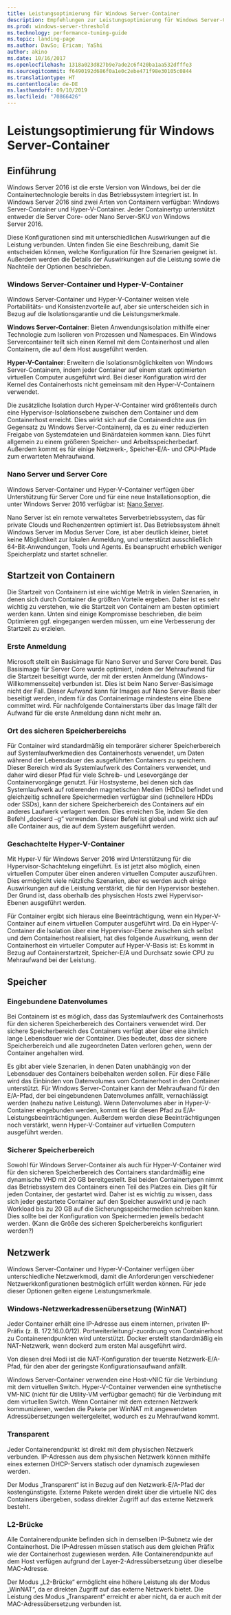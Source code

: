 ```yaml
---
title: Leistungsoptimierung für Windows Server-Container
description: Empfehlungen zur Leistungsoptimierung für Windows Server-Container unter Windows Server 16
ms.prod: windows-server-threshold
ms.technology: performance-tuning-guide
ms.topic: landing-page
ms.author: DavSo; Ericam; YaShi
author: akino
ms.date: 10/16/2017
ms.openlocfilehash: 1318a023d827b9e7ade2c6f420ba1aa532dfffe3
ms.sourcegitcommit: f6490192d686f0a1e0c2ebe471f98e30105c0844
ms.translationtype: HT
ms.contentlocale: de-DE
ms.lasthandoff: 09/10/2019
ms.locfileid: "70866426"
---
```

# <a name="performance-tuning-windows-server-containers"></a>Leistungsoptimierung für Windows Server-Container

## <a name="introduction"></a>Einführung
Windows Server 2016 ist die erste Version von Windows, bei der die Containertechnologie bereits in das Betriebssystem integriert ist. In Windows Server 2016 sind zwei Arten von Containern verfügbar: Windows Server-Container und Hyper-V-Container. Jeder Containertyp unterstützt entweder die Server Core- oder Nano Server-SKU von Windows Server 2016. 

Diese Konfigurationen sind mit unterschiedlichen Auswirkungen auf die Leistung verbunden. Unten finden Sie eine Beschreibung, damit Sie entscheiden können, welche Konfiguration für Ihre Szenarien geeignet ist. Außerdem werden die Details der Auswirkungen auf die Leistung sowie die Nachteile der Optionen beschrieben.

### <a name="windows-server-container-and-hyper-v-containers"></a>Windows Server-Container und Hyper-V-Container

Windows Server-Container und Hyper-V-Container weisen viele Portabilitäts- und Konsistenzvorteile auf, aber sie unterscheiden sich in Bezug auf die Isolationsgarantie und die Leistungsmerkmale.

**Windows Server-Container**: Bieten Anwendungsisolation mithilfe einer Technologie zum Isolieren von Prozessen und Namespaces. Ein Windows Servercontainer teilt sich einen Kernel mit dem Containerhost und allen Containern, die auf dem Host ausgeführt werden.

**Hyper-V-Container**: Erweitern die Isolationsmöglichkeiten von Windows Server-Containern, indem jeder Container auf einem stark optimierten virtuellen Computer ausgeführt wird. Bei dieser Konfiguration wird der Kernel des Containerhosts nicht gemeinsam mit den Hyper-V-Containern verwendet.

Die zusätzliche Isolation durch Hyper-V-Container wird größtenteils durch eine Hypervisor-Isolationsebene zwischen dem Container und dem Containerhost erreicht. Dies wirkt sich auf die Containerdichte aus (im Gegensatz zu Windows Server-Containern), da es zu einer reduzierten Freigabe von Systemdateien und Binärdateien kommen kann. Dies führt allgemein zu einem größeren Speicher- und Arbeitsspeicherbedarf. Außerdem kommt es für einige Netzwerk-, Speicher-E/A- und CPU-Pfade zum erwarteten Mehraufwand.

### <a name="nano-server-and-server-core"></a>Nano Server und Server Core

Windows Server-Container und Hyper-V-Container verfügen über Unterstützung für Server Core und für eine neue Installationsoption, die unter Windows Server 2016 verfügbar ist: [Nano Server](https://technet.microsoft.com/windows-server-docs/compute/nano-server/getting-started-with-nano-server). 

Nano Server ist ein remote verwaltetes Serverbetriebssystem, das für private Clouds und Rechenzentren optimiert ist. Das Betriebssystem ähnelt Windows Server im Modus Server Core, ist aber deutlich kleiner, bietet keine Möglichkeit zur lokalen Anmeldung, und unterstützt ausschließlich 64-Bit-Anwendungen, Tools und Agents. Es beansprucht erheblich weniger Speicherplatz und startet schneller.

## <a name="container-start-up-time"></a>Startzeit von Containern
Die Startzeit von Containern ist eine wichtige Metrik in vielen Szenarien, in denen sich durch Container die größten Vorteile ergeben. Daher ist es sehr wichtig zu verstehen, wie die Startzeit von Containern am besten optimiert werden kann. Unten sind einige Kompromisse beschrieben, die beim Optimieren ggf. eingegangen werden müssen, um eine Verbesserung der Startzeit zu erzielen.

### <a name="first-logon"></a>Erste Anmeldung

Microsoft stellt ein Basisimage für Nano Server und Server Core bereit. Das Basisimage für Server Core wurde optimiert, indem der Mehraufwand für die Startzeit beseitigt wurde, der mit der ersten Anmeldung (Windows-Willkommensseite) verbunden ist. Dies ist beim Nano Server-Basisimage nicht der Fall. Dieser Aufwand kann für Images auf Nano Server-Basis aber beseitigt werden, indem für das Containerimage mindestens eine Ebene committet wird. Für nachfolgende Containerstarts über das Image fällt der Aufwand für die erste Anmeldung dann nicht mehr an.
### <a name="scratch-space-location"></a>Ort des sicheren Speicherbereichs

Für Container wird standardmäßig ein temporärer sicherer Speicherbereich auf Systemlaufwerkmedien des Containerhosts verwendet, um Daten während der Lebensdauer des ausgeführten Containers zu speichern. Dieser Bereich wird als Systemlaufwerk des Containers verwendet, und daher wird dieser Pfad für viele Schreib- und Lesevorgänge der Containervorgänge genutzt. Für Hostsysteme, bei denen sich das Systemlaufwerk auf rotierenden magnetischen Medien (HDDs) befindet und gleichzeitig schnellere Speichermedien verfügbar sind (schnellere HDDs oder SSDs), kann der sichere Speicherbereich des Containers auf ein anderes Laufwerk verlagert werden. Dies erreichen Sie, indem Sie den Befehl „dockerd –g“ verwenden. Dieser Befehl ist global und wirkt sich auf alle Container aus, die auf dem System ausgeführt werden.

### <a name="nested-hyper-v-containers"></a>Geschachtelte Hyper-V-Container
Mit Hyper-V für Windows Server 2016 wird Unterstützung für die Hypervisor-Schachtelung eingeführt. Es ist jetzt also möglich, einen virtuellen Computer über einen anderen virtuellen Computer auszuführen. Dies ermöglicht viele nützliche Szenarien, aber es werden auch einige Auswirkungen auf die Leistung verstärkt, die für den Hypervisor bestehen. Der Grund ist, dass oberhalb des physischen Hosts zwei Hypervisor-Ebenen ausgeführt werden.

Für Container ergibt sich hieraus eine Beeinträchtigung, wenn ein Hyper-V-Container auf einem virtuellen Computer ausgeführt wird. Da ein Hyper-V-Container die Isolation über eine Hypervisor-Ebene zwischen sich selbst und dem Containerhost realisiert, hat dies folgende Auswirkung, wenn der Containerhost ein virtueller Computer auf Hyper-V-Basis ist: Es kommt in Bezug auf Containerstartzeit, Speicher-E/A und Durchsatz sowie CPU zu Mehraufwand bei der Leistung.

## <a name="storage"></a>Speicher
### <a name="mounted-data-volumes"></a>Eingebundene Datenvolumes

Bei Containern ist es möglich, dass das Systemlaufwerk des Containerhosts für den sicheren Speicherbereich des Containers verwendet wird. Der sichere Speicherbereich des Containers verfügt aber über eine ähnlich lange Lebensdauer wie der Container. Dies bedeutet, dass der sichere Speicherbereich und alle zugeordneten Daten verloren gehen, wenn der Container angehalten wird.

Es gibt aber viele Szenarien, in denen Daten unabhängig von der Lebensdauer des Containers beibehalten werden sollen. Für diese Fälle wird das Einbinden von Datenvolumes vom Containerhost in den Container unterstützt. Für Windows Server-Container kann der Mehraufwand für den E/A-Pfad, der bei eingebundenen Datenvolumes anfällt, vernachlässigt werden (nahezu native Leistung). Wenn Datenvolumes aber in Hyper-V-Container eingebunden werden, kommt es für diesen Pfad zu E/A-Leistungsbeeinträchtigungen. Außerdem werden diese Beeinträchtigungen noch verstärkt, wenn Hyper-V-Container auf virtuellen Computern ausgeführt werden.

### <a name="scratch-space"></a>Sicherer Speicherbereich

Sowohl für Windows Server-Container als auch für Hyper-V-Container wird für den sicheren Speicherbereich des Containers standardmäßig eine dynamische VHD mit 20 GB bereitgestellt. Bei beiden Containertypen nimmt das Betriebssystem des Containers einen Teil des Platzes ein. Dies gilt für jeden Container, der gestartet wird. Daher ist es wichtig zu wissen, dass sich jeder gestartete Container auf den Speicher auswirkt und je nach Workload bis zu 20 GB auf die Sicherungsspeichermedien schreiben kann. Dies sollte bei der Konfiguration von Speichermedien jeweils bedacht werden.
(Kann die Größe des sicheren Speicherbereichs konfiguriert werden?)

## <a name="networking"></a>Netzwerk
Windows Server-Container und Hyper-V-Container verfügen über unterschiedliche Netzwerkmodi, damit die Anforderungen verschiedener Netzwerkkonfigurationen bestmöglich erfüllt werden können. Für jede dieser Optionen gelten eigene Leistungsmerkmale.

### <a name="windows-network-address-translation-winnat"></a>Windows-Netzwerkadressenübersetzung (WinNAT)

Jeder Container erhält eine IP-Adresse aus einem internen, privaten IP-Präfix (z. B. 172.16.0.0/12). Portweiterleitung/-zuordnung vom Containerhost zu Containerendpunkten wird unterstützt. Docker erstellt standardmäßig ein NAT-Netzwerk, wenn dockerd zum ersten Mal ausgeführt wird.

Von diesen drei Modi ist die NAT-Konfiguration der teuerste Netzwerk-E/A-Pfad, für den aber der geringste Konfigurationsaufwand anfällt. 

Windows Server-Container verwenden eine Host-vNIC für die Verbindung mit dem virtuellen Switch. Hyper-V-Container verwenden eine synthetische VM-NIC (nicht für die Utility-VM verfügbar gemacht) für die Verbindung mit dem virtuellen Switch. Wenn Container mit dem externen Netzwerk kommunizieren, werden die Pakete per WinNAT mit angewendeten Adressübersetzungen weitergeleitet, wodurch es zu Mehraufwand kommt.

### <a name="transparent"></a>Transparent

Jeder Containerendpunkt ist direkt mit dem physischen Netzwerk verbunden. IP-Adressen aus dem physischen Netzwerk können mithilfe eines externen DHCP-Servers statisch oder dynamisch zugewiesen werden.

Der Modus „Transparent“ ist in Bezug auf den Netzwerk-E/A-Pfad der kostengünstigste. Externe Pakete werden direkt über die virtuelle NIC des Containers übergeben, sodass direkter Zugriff auf das externe Netzwerk besteht.

### <a name="l2-bridge"></a>L2-Brücke
Alle Containerendpunkte befinden sich in demselben IP-Subnetz wie der Containerhost. Die IP-Adressen müssen statisch aus dem gleichen Präfix wie der Containerhost zugewiesen werden. Alle Containerendpunkte auf dem Host verfügen aufgrund der Layer-2-Adressübersetzung über dieselbe MAC-Adresse.

Der Modus „L2-Brücke“ ermöglicht eine höhere Leistung als der Modus „WinNAT“, da er direkten Zugriff auf das externe Netzwerk bietet. Die Leistung des Modus „Transparent“ erreicht er aber nicht, da er auch mit der MAC-Adressübersetzung verbunden ist.




